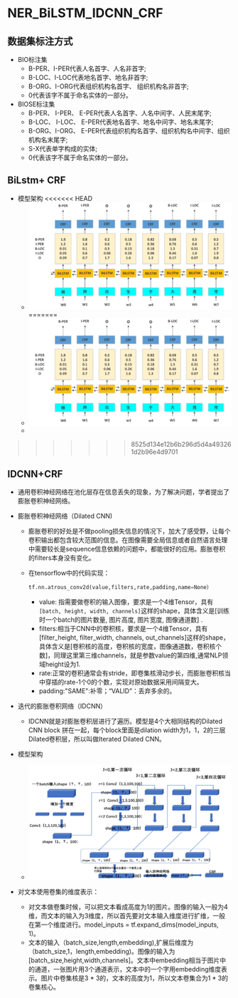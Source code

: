 # NER_BiLSTM_IDCNN_CRF

## 数据集标注方式

+ BIO标注集
  + B-PER、I-PER代表人名首字、人名非首字;
  + B-LOC、I-LOC代表地名首字、地名非首字;
  + B-ORG、I-ORG代表组织机构名首字、 组织机构名非首字; 
  + 0代表该字不属于命名实体的一部分。
+ BIOSE标注集
  + B-PER、 I-PER、 E-PER代表人名首字、人名中间字、人民末尾字;
  + B-LOC、 I-LOC、 E-PER代表地名首字、地名中间字、地名末尾字;
  + B-ORG、I-ORG、 E-PER代表组织机构名首字、组织机构名中间字、组织机构名末尾字;
  + S-X代表单字构成的实体;
  + 0代表该字不属于命名实体的一部分。



## BiLstm+ CRF

+ 模型架构
<<<<<<< HEAD
  + ![1590067197(1)](image\1590067343(1).png)
=======
  + ![1590067197(1)](https://github.com/kungfulei/NER_BiLSTM_IDCNN_CRF/blob/master/image/1590067343(1).png)
  + 
>>>>>>> 8525d134e12b6b296d5d4a493261d2b96e4d9701

## IDCNN+CRF

+ 通用卷积神经网络在池化层存在信息丢失的现象，为了解决问题，学者提出了膨胀卷积神经网络。

+ 膨胀卷积神经网络（Dilated CNN)
  + 膨胀卷积的好处是不做pooling损失信息的情况下，加大了感受野，让每个卷积输出都包含较大范围的信息。在图像需要全局信息或者自然语言处理中需要较长是sequence信息依赖的问题中，都能很好的应用。膨胀卷积的filters本身没有变化。
  
  + 在tensorflow中的代码实现：
    ```python
    tf.nn.atrous_conv2d(value,filters,rate,padding,name=None）
    ```
    
    + value: 指需要做卷积的输入图像，要求是一个4维Tensor，具有`[batch, height, width, channels]`这样的shape，具体含义是[训练时一个batch的图片数量, 图片高度, 图片宽度, 图像通道数] .
    + filters:相当于CNN中的卷积核，要求是一个4维Tensor，具有[filter_height, filter_width, channels, out_channels]这样的shape，具体含义是[卷积核的高度，卷积核的宽度，图像通道数，卷积核个数]，同理这里第三维channels，就是参数value的第四维,通常NLP领域height设为1.
    + rate:正常的卷积通常会有stride，即卷集核滑动步长，而膨胀卷积核当中穿插的rate-1个0的个数，实现对原始数据采用间隔变大。
    + padding:"SAME":补零；“VALID”：丢弃多余的。
  
+ 迭代的膨胀卷积网络（IDCNN）
  
  + IDCNN就是对膨胀卷积层进行了遍历。模型是4个大相同结构的Dilated CNN block 拼在一起，每个block里面是dilation width为1，1，2的三层Dilated卷积层，所以叫做Iterated Dilated CNN。
  
  
  
+ 模型架构
  
  + ![1590067197(1)](image\1590070582(1).png)
  
+ 对文本使用卷集的维度表示：
  + 对文本做卷集时候，可以把文本看成高度为1的图片。图像的输入一般为4维，而文本的输入为3维度，所以首先要对文本输入维度进行扩维，一般在第一个维度进行。model_inputs = tf.expand_dims(model_inputs, 1)。
  + 文本的输入（batch_size,length,embedding),扩展后维度为（batch_size,1，length,embedding)。图像的输入为[batch_size,height,width,channels]。文本中embedding相当于图片中的通道，一张图片用3个通道表示，文本中的一个字用embedding维度表示。图片中卷集核是3 * 3的，文本的高度为1，所以文本卷集合为1 * 3的卷集核心。
  
  
